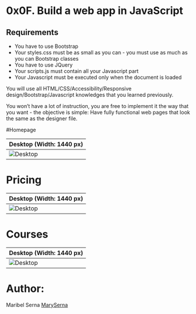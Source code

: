 #  0x0F. Build a web app in JavaScript

## Requirements
- You have to use Bootstrap
- Your styles.css must be as small as you can - you must use as much as you can Bootstrap classes
- You have to use JQuery
- Your scripts.js must contain all your Javascript part
- Your Javascript must be executed only when the document is loaded

You will use all HTML/CSS/Accessibility/Responsive design/Bootstrap/Javascript knowledges that you learned previously.

You won’t have a lot of instruction, you are free to implement it the way that you want - the objective is simple: Have fully functional web pages that look the same as the designer file.


#Homepage

| **Desktop (Width: 1440 px)**                              |
| --------------------------------------------------------- |
| ![Desktop](https://i.ibb.co/pKGgC0J/Homepage-Desktop.png) | 

# Pricing

| **Desktop (Width: 1440 px)**                             |
| -------------------------------------------------------- |
| ![Desktop](https://i.ibb.co/RvSJ2YS/Pricing-Desktop.png) | 

# Courses

| **Desktop (Width: 1440 px)**                             |
| -------------------------------------------------------- |
| ![Desktop](https://i.ibb.co/y51S3HX/Courses-Desktop.png) |

# Author:

Maribel Serna [ MarySerna ](https://github.com/MarySerna/holberton-smiling-school-javascript)
